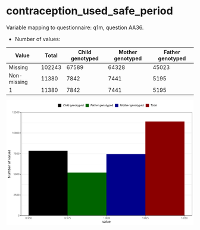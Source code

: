 # contraception_used_safe_period
Variable mapping to questionnaire: q1m, question AA36.
- Number of values:

| Value | Total | Child genotyped | Mother genotyped | Father genotyped |
| ----- | ----- | --------------- | ---------------- | ---------------- |
| Missing | 102243 | 67589 | 64328 | 45023 |
| Non-missing | 11380 | 7842 | 7441 | 5195 |
| 1 | 11380 | 7842 | 7441 | 5195 |



![](contraception_used_safe_period_n.png)



